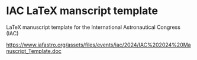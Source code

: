 # IAC LaTeX manscript template

LaTeX manuscript template for the International Astronautical Congress (IAC)

<https://www.iafastro.org/assets/files/events/iac/2024/IAC%202024%20Manuscript_Template.doc>
